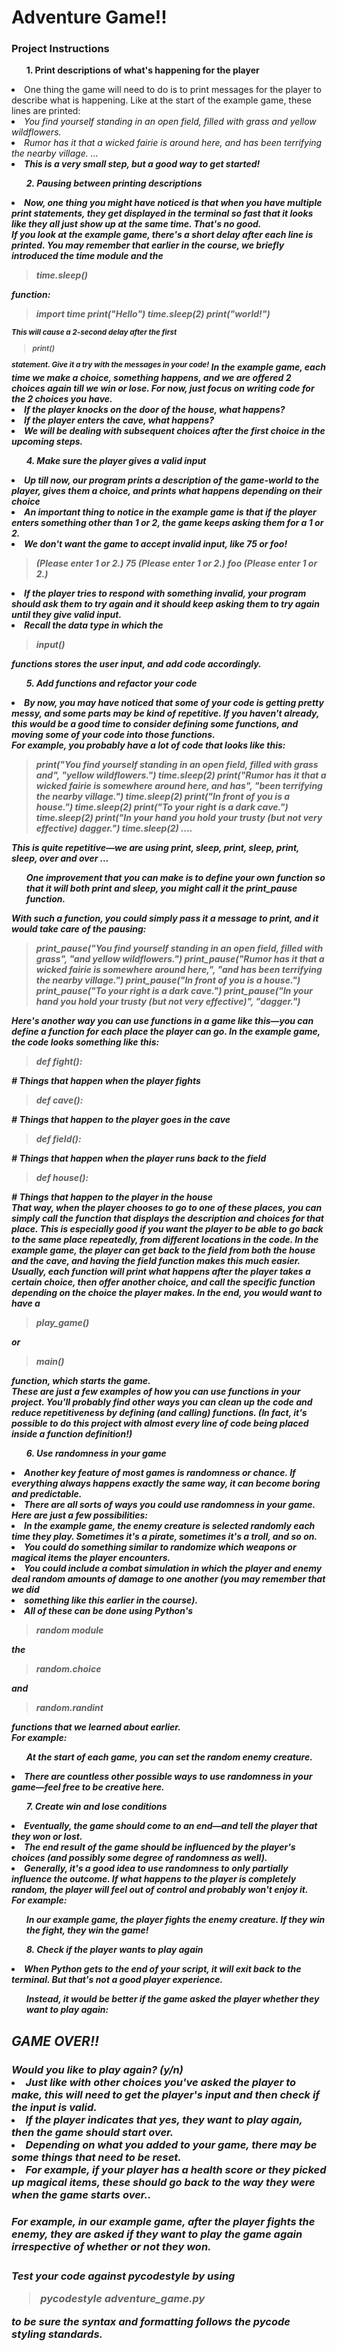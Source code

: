 <h1>Adventure Game!!</h1>

<h3>Project Instructions</h3>
  
<ol><strong>1. Print descriptions of what's happening for the player</strong></ol>

<li>One thing the game will need to do is to print messages for the player to describe what is happening. Like at the start of the example game, these lines are printed:</li>
<break>
<li><i><bold>You find yourself standing in an open field, filled with grass and yellow wildflowers.</bold></li>
  <break>
<li><i>Rumor has it that a wicked fairie is around here, and has been terrifying the nearby village.
  ...</bold></i></li>
<break>
  <break><strong><li>This is a very small step, but a good way to get started!</strong></li>
<break>
  <break>
  <ol><strong>
    2. Pausing between printing descriptions<strong> </ol>
<break>
<li>Now, one thing you might have noticed is that when you have multiple print statements, they get displayed in the terminal so fast that it looks like they all just show up at the same time. That's no good.</li>
<break>
<i>If you look at the example game, there's a short delay after each line is printed.</i>
<break>
<i>You may remember that earlier in the course, we briefly introduced the time module and the <blockquote>time.sleep()</blockquote> function:</i>
<break>
<blockquote>import time
print("Hello")
time.sleep(2)
  print("world!")</blockquote>
<break>
  <sup>This will cause a 2-second delay after the first <blockquote>print()</blockquote> statement. Give it a try with the messages in your code!</sup>
<break>
<i>In the example game, each time we make a choice, something happens, and we are offered 2 choices again till we win or lose. For now, just focus on writing code for the 2 choices you have.</i>

<li>If the player knocks on the door of the house, what happens?</li>
<li>If the player enters the cave, what happens?</li>
<li>We will be dealing with subsequent choices after the first choice in the upcoming steps.</li>
<break>
<ol>4. Make sure the player gives a valid input</ol>
<break>
<li>Up till now, our program prints a description of the game-world to the player, gives them a choice, and prints what happens depending on their choice</li> 
<break>
<li>An important thing to notice in the example game is that if the player enters something other than 1 or 2, the game keeps asking them for a 1 or 2.</li>
<break>
<li>We don't want the game to accept invalid input, like 75 or foo!</li>
<break>
<blockquote>
 (Please enter 1 or 2.)
  <i>75</i>
(Please enter 1 or 2.)
  <i>foo</i>
(Please enter 1 or 2.)
  </blockquote>
<break>
<li>If the player tries to respond with something invalid, your program should ask them to try again and it should keep asking them to try again until they give valid input.</li>
<break>
<li>Recall the data type in which the <blockquote>input()</blockquote> functions stores the user input, and add code accordingly.</li>
<reak>
<ol>5. Add functions and refactor your code</ol>
<break>
<li>By now, you may have noticed that some of your code is getting pretty messy, and some parts may be kind of repetitive. If you haven't already, this would be a good time to consider defining some functions, and moving some of your code into those functions.</li>
<break
<li>For example, you probably have a lot of code that looks like this:</li>
<break>
<blockquote>
  print("You find yourself standing in an open field, filled with grass and",
      "yellow wildflowers.")
time.sleep(2)
print("Rumor has it that a wicked fairie is somewhere around here, and has",
      "been terrifying the nearby village.")
time.sleep(2)
print("In front of you is a house.")
time.sleep(2)
print("To your right is a dark cave.")
time.sleep(2)
print("In your hand you hold your trusty (but not very effective) dagger.")
time.sleep(2)
    ....
</blockquote>
  <break>
<bold>This is quite repetitive—we are using print, sleep, print, sleep, print, sleep, over and over ...</bold>

<ul>One improvement that you can make is to define your own function so that it will both <strong>print</strong> and <strong>sleep</strong>, you might call it the <strong>print_pause</strong> function.</ul>
<break>
<bold>With such a function, you could simply pass it a message to print, and it would take care of the pausing:</bold>
  <break>
<blockquote>
print_pause("You find yourself standing in an open field, filled with grass",
            "and yellow wildflowers.")
print_pause("Rumor has it that a wicked fairie is somewhere around here,",
            "and has been terrifying the nearby village.")
print_pause("In front of you is a house.")
print_pause("To your right is a dark cave.")
print_pause("In your hand you hold your trusty (but not very effective)",
            "dagger.")
</blockquote>
  <break>
<bold>Here's another way you can use functions in a game like this—you can define a function for each place the player can go. In the example game, the code looks something like this:</bold>
  <break>
<blockquote><strong>
  def fight():</blockquote>
  <break>
    <i># Things that happen when the player fights</i>
    <break>
<blockquote>
  def cave():</blockquote>
      <break>
        <i> # Things that happen to the player goes in the cave</i>  
<blockquote>
  def field():</blockquote>
  <break>
    <i># Things that happen when the player runs back to the field</i>
    <break>
<blockquote>
def house():</blockquote>
  <break>
    <i> # Things that happen to the player in the house</i>
  </strong>
<break>
  <div>That way, when the player chooses to go to one of these places, you can simply call the function that displays the description and choices for that place. This is especially good if you want the player to be able to go back to the same place repeatedly, from different locations in the code. In the example game, the player can get back to the field from both the house and the cave, and having the field function makes this much easier.</div>
<break>
<span>Usually, each function will print what happens after the player takes a certain choice, then offer another choice, and call the specific function depending on the choice the player makes. In the end, you would want to have a <blockquote>play_game()</blockquote> or <blockquote>main()</blockquote> function, which starts the game.</span>
<break>
<div>These are just a few examples of how you can use functions in your project. You'll probably find other ways you can clean up the code and reduce repetitiveness by defining (and calling) functions. (In fact, it's possible to do this project with almost every line of code being placed inside a function definition!)</div>
<break>
  <ol><strong>6. Use randomness in your game</ol></strong>
  <break>
<li>Another key feature of most games is randomness or chance. If everything always happens exactly the same way, it can become boring and predictable.</li> 
<break>
<li>There are all sorts of ways you could use randomness in your game. Here are just a few possibilities:</li>
  <break>
<li>In the example game, the enemy creature is selected randomly each time they play. Sometimes it's a pirate, sometimes it's a troll, and so on.</li>
    <break>
<li>You could do something similar to randomize which weapons or magical items the player encounters.</li>
      <break>
<li>You could include a combat simulation in which the player and enemy deal random amounts of damage to one another <i>(you may remember that we did</li>
      <break>
        <li>something like this earlier in the course)</i>.
  <break>
<li>All of these can be done using Python's <blockquote>random module</blockquote> the <blockquote>random.choice</blockquote> and <blockquote>     random.randint</blockquote> functions that we learned about earlier.</li> 
    <break>
      <i><bold>For example: <ol>At the start of each game, you can set the random enemy creature.</ol></bold></i>
<break>
<li>There are countless other possible ways to use randomness in your game—feel free to be creative here.</li>
<break>
<ol><bolder>7. Create win and lose conditions</bolder></ol>
  <break>
<li>Eventually, the game should come to an end—and tell the player that they won or lost.</li>
    <break>
<li>The end result of the game should be influenced by the player's choices (and possibly some degree of randomness as well). </li>
      <break>
<li>Generally, it's a good idea to use randomness to only partially influence the outcome. If what happens to the player is completely random, the player will feel out of control and probably won't enjoy it.</li>
        <break>
  <i><strong>For example: <ol>In our example game, the player fights the enemy creature. If they win the fight, they win the game!</ol></strong></i>
<break>
<ol><bold>8. Check if the player wants to play again
  <bold></ol>
  <break>
<li>When Python gets to the end of your script, it will exit back to the terminal. But that's not a good player experience.</li> 
    
<ul>Instead, it would be better if the game asked the player whether they want to play again:</ul>

<h2>GAME OVER!!</h2>
<break>
<bold><h3>Would you like to play again? (y/n)</h3</bold>
<break>
<li>Just like with other choices you've asked the player to make, this will need to get the player's input and then check if the input is valid.</li>
  <break>
<li>If the player indicates that yes, they want to play again, then the game should start over. </li>
    <break>
  <li>Depending on what you added to your game, there may be some things that need to be reset. </li>
      <break>
<li>For example, if your player has a health score or they picked up magical items, these should go back to the way they were when the game starts over..</li>
<break>
<strong><i><h5>For example, in our example game, after the player fights the enemy, they are asked if they want to play the game again irrespective of whether or not they won.</h5></i><strong>
  
  <h5>Test your code against pycodestyle by using <blockquote>pycodestyle adventure_game.py</blockquote> to be sure the syntax and formatting follows the pycode styling standards.<h5>




